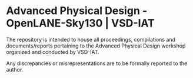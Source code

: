 # Advanced Physical Design - OpenLANE-Sky130 | VSD-IAT #

The repository is intended to house all proceedings, compilations and documents/reports pertaining to the Advanced Physical Design workshop organized and conducted by VSD-IAT. 

Any discrepancies or misrepresentations are to be formally reported to the author.
